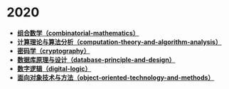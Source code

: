 # 2020

- [**组合数学（combinatorial-mathematics）**](https://github.com/Hyperzsb/BIT/tree/master/2020/combinatorial-mathematics)
- [**计算理论与算法分析（computation-theory-and-algorithm-analysis）**](https://github.com/Hyperzsb/BIT/tree/master/2020/computation-theory-and-algorithm-analysis)
- **[密码学（cryptography）](https://github.com/Hyperzsb/BIT/tree/master/2020/cryptography)**
- **[数据库原理与设计（database-principle-and-design）](https://github.com/Hyperzsb/BIT/tree/master/2020/database-principle-and-design)**
- [**数字逻辑（digital-logic）**](https://github.com/Hyperzsb/BIT/tree/master/2020/digital-logic)
- [**面向对象技术与方法（object-oriented-technology-and-methods）**](https://github.com/Hyperzsb/BIT/tree/master/2020/object-oriented-technology-and-methods)

